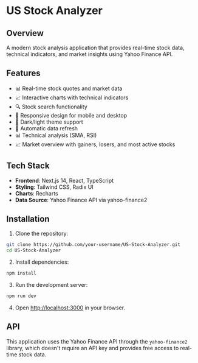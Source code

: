 # US Stock Analyzer
## Overview

A modern stock analysis application that provides real-time stock data, technical indicators, and market insights using Yahoo Finance API.

## Features

- 📊 Real-time stock quotes and market data
- 📈 Interactive charts with technical indicators
- 🔍 Stock search functionality
- 📱 Responsive design for mobile and desktop
- 🌙 Dark/light theme support
- 🔄 Automatic data refresh
- 📊 Technical analysis (SMA, RSI)
- 📈 Market overview with gainers, losers, and most active stocks

## Tech Stack

- **Frontend**: Next.js 14, React, TypeScript
- **Styling**: Tailwind CSS, Radix UI
- **Charts**: Recharts
- **Data Source**: Yahoo Finance API via yahoo-finance2

## Installation

1. Clone the repository:

```bash
git clone https://github.com/your-username/US-Stock-Analyzer.git
cd US-Stock-Analyzer
```

2. Install dependencies:

```bash
npm install
```

3. Run the development server:

```bash
npm run dev
```

4. Open [http://localhost:3000](http://localhost:3000) in your browser.

## API

This application uses the Yahoo Finance API through the `yahoo-finance2` library, which doesn't require an API key and provides free access to real-time stock data.
